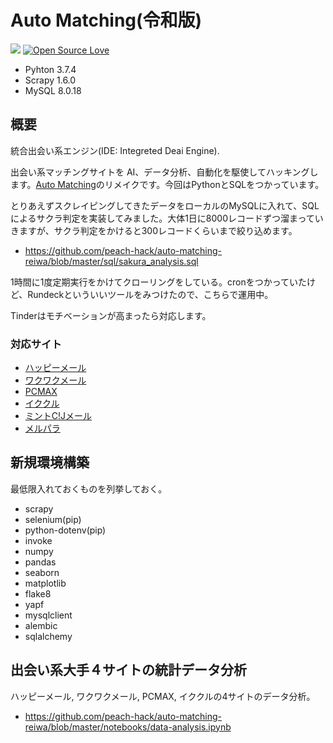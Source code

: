 # Auto Matching(令和版)

![](https://img.shields.io/github/issues/peach-hack/auto-matching-reiwa.svg)
[![Open Source Love](https://badges.frapsoft.com/os/v3/open-source.svg?v=103)](https://github.com/peach-hack/auto-matching-reiwa/)

* Pyhton 3.7.4
* Scrapy 1.6.0
* MySQL 8.0.18

## 概要

統合出会い系エンジン(IDE: Integreted Deai Engine).

出会い系マッチングサイトを AI、データ分析、自動化を駆使してハッキングします。[Auto Matching](https://github.com/peach-hack/auto-matching)のリメイクです。今回はPythonとSQLをつかっています。

とりあえずスクレイピングしてきたデータをローカルのMySQLに入れて、SQLによるサクラ判定を実装してみました。大体1日に8000レコードずつ溜まっていきますが、サクラ判定をかけると300レコードくらいまで絞り込めます。

* https://github.com/peach-hack/auto-matching-reiwa/blob/master/sql/sakura_analysis.sql

1時間に1度定期実行をかけてクローリングをしている。cronをつかっていたけど、Rundeckといういいツールをみつけたので、こちらで運用中。

Tinderはモチベーションが高まったら対応します。

### 対応サイト

- [ハッピーメール](https://happymail.co.jp/?af14212217)
- [ワクワクメール](https://550909.com/?f6858637)
- [PCMAX](https://pcmax.jp/lp/?ad_id=rm181904)
- [イククル](https://194964.com/AF1213451)
- [ミントC!Jメール](https://mintj.com/?mdc=991&afguid=1iojxazbuotgo2d2n8pf4xszii)
- [メルパラ](https://meru-para.com/?mdc=991&afguid=1y803u9dpjvt42admh2jxq7tv6)

## 新規環境構築

最低限入れておくものを列挙しておく。

* scrapy
* selenium(pip)
* python-dotenv(pip)
* invoke
* numpy
* pandas
* seaborn
* matplotlib
* flake8
* yapf
* mysqlclient
* alembic
* sqlalchemy

## 出会い系大手４サイトの統計データ分析

ハッピーメール, ワクワクメール, PCMAX, イククルの4サイトのデータ分析。
* https://github.com/peach-hack/auto-matching-reiwa/blob/master/notebooks/data-analysis.ipynb
